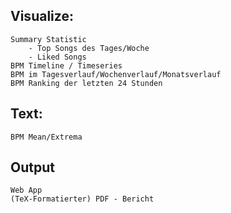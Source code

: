 ## Visualize:
    Summary Statistic
        - Top Songs des Tages/Woche
        - Liked Songs
    BPM Timeline / Timeseries
    BPM im Tagesverlauf/Wochenverlauf/Monatsverlauf
    BPM Ranking der letzten 24 Stunden

## Text:
    BPM Mean/Extrema

## Output
    Web App
    (TeX-Formatierter) PDF - Bericht



